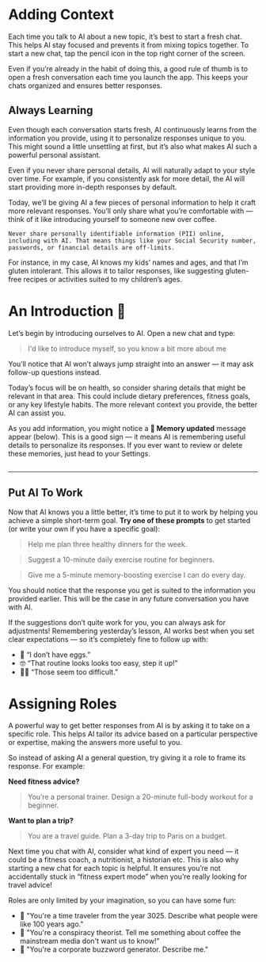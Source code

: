 # Adding Context
Each time you talk to AI about a new topic, it’s best to start a fresh chat. This helps AI stay focused and prevents it from mixing topics together. To start a new chat, tap the pencil icon in the top right corner of the screen.

Even if you’re already in the habit of doing this, a good rule of thumb is to open a fresh conversation each time you launch the app. This keeps your chats organized and ensures better responses.

## Always Learning
Even though each conversation starts fresh, AI continuously learns from the information you provide, using it to personalize responses unique to you. This might sound a little unsettling at first, but it’s also what makes AI such a powerful personal assistant.

Even if you never share personal details, AI will naturally adapt to your style over time. For example, if you consistently ask for more detail, the AI will start providing more in-depth responses by default.

Today, we’ll be giving AI a few pieces of personal information to help it craft more relevant responses. You’ll only share what you’re comfortable with — think of it like introducing yourself to someone new over coffee. 

```
Never share personally identifiable information (PII) online, including with AI. That means things like your Social Security number, passwords, or financial details are off-limits.
```

For instance, in my case, AI knows my kids’ names and ages, and that I’m gluten intolerant. This allows it to tailor responses, like suggesting gluten-free recipes or activities suited to my children’s ages.

# An Introduction 👋 
Let’s begin by introducing ourselves to AI. Open a new chat and type:

> I'd like to introduce myself, so you know a bit more about me

You’ll notice that AI won’t always jump straight into an answer — it may ask follow-up questions instead.

Today’s focus will be on health, so consider sharing details that might be relevant in that area. This could include dietary preferences, fitness goals, or any key lifestyle habits. The more relevant context you provide, the better AI can assist you.

As you add information, you might notice a **📝 Memory updated** message appear (below). This is a good sign — it means AI is remembering useful details to personalize its responses. If you ever want to review or delete these memories, just head to your Settings.

<picture>
  <source srcset="./assets/images/memory-updated-dark.png" media="(prefers-color-scheme:dark)">
  <img class="lazyload" data-src="./assets/images/memory-updated.png">
</picture>

***

## Put AI To Work
Now that AI knows you a little better, it’s time to put it to work by helping you achieve a simple short-term goal. **Try one of these prompts** to get started (or write your own if you have a specific goal):

> Help me plan three healthy dinners for the week.

> Suggest a 10-minute daily exercise routine for beginners.

> Give me a 5-minute memory-boosting exercise I can do every day.

You should notice that the response you get is suited to the information you provided earlier. This will be the case in any future conversation you have with AI.

If the suggestions don’t quite work for you, you can always ask for adjustments! Remembering yesterday’s lesson, AI works best when you set clear expectations — so it’s completely fine to follow up with:

- 🥚 “I don’t have eggs.”
- 🤓 “That routine looks looks too easy, step it up!”
- 😮‍💨 “Those seem too difficult.”

# Assigning Roles
A powerful way to get better responses from AI is by asking it to take on a specific role. This helps AI tailor its advice based on a particular perspective or expertise, making the answers more useful to you.

So instead of asking AI a general question, try giving it a role to frame its response. For example:

**Need fitness advice?** 
> You’re a personal trainer. Design a 20-minute full-body workout for a beginner.

**Want to plan a trip?**
> You are a travel guide. Plan a 3-day trip to Paris on a budget.

Next time you chat with AI, consider what kind of expert you need — it could be a fitness coach, a nutritionist, a historian etc. This is also why starting a new chat for each topic is helpful. It ensures you’re not accidentally stuck in “fitness expert mode” when you’re really looking for travel advice!

Roles are only limited by your imagination, so you can have some fun:

- 🚀 "You're a time traveler from the year 3025. Describe what people were like 100 years ago."
- 🫠 "You're a conspiracy theorist. Tell me something about coffee the mainstream media don't want us to know!"
- 🤖 "You're a corporate buzzword generator. Describe me."

<!-- Read time: 4 mins -->